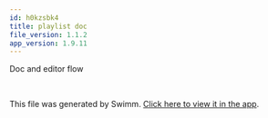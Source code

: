 ```yaml
---
id: h0kzsbk4
title: playlist doc
file_version: 1.1.2
app_version: 1.9.11
---
```


Doc and editor flow

<br/>

This file was generated by Swimm. [Click here to view it in the app](https://swimm-web-app.web.app/repos/Z2l0aHViJTNBJTNBTm9hUmVwbyUzQSUzQU5vYW96ZXI=/docs/h0kzsbk4).
